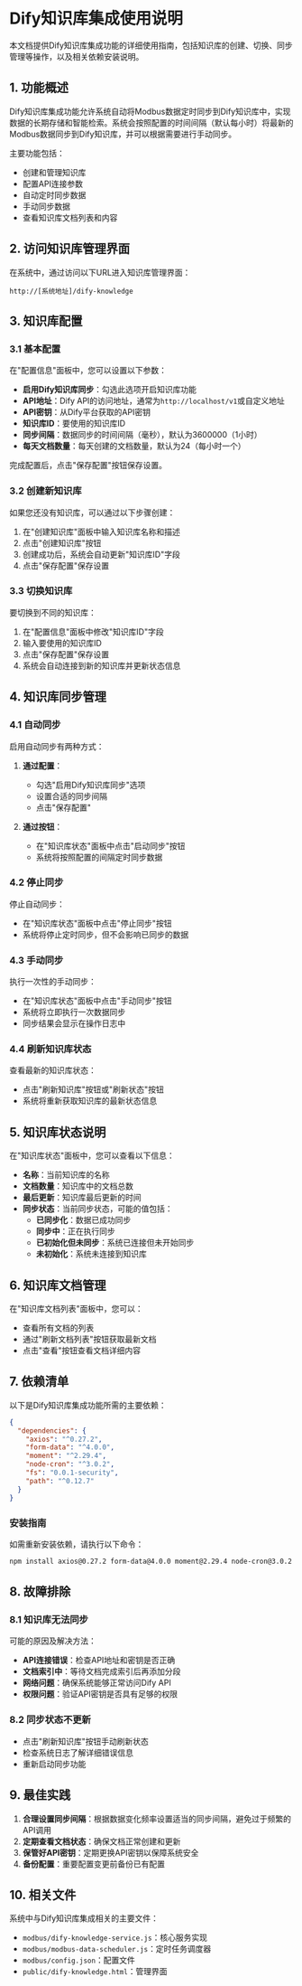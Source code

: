 # Dify知识库集成使用说明

本文档提供Dify知识库集成功能的详细使用指南，包括知识库的创建、切换、同步管理等操作，以及相关依赖安装说明。

## 1. 功能概述

Dify知识库集成功能允许系统自动将Modbus数据定时同步到Dify知识库中，实现数据的长期存储和智能检索。系统会按照配置的时间间隔（默认每小时）将最新的Modbus数据同步到Dify知识库，并可以根据需要进行手动同步。

主要功能包括：
- 创建和管理知识库
- 配置API连接参数
- 自动定时同步数据
- 手动同步数据
- 查看知识库文档列表和内容

## 2. 访问知识库管理界面

在系统中，通过访问以下URL进入知识库管理界面：
```
http://[系统地址]/dify-knowledge
```

## 3. 知识库配置

### 3.1 基本配置

在"配置信息"面板中，您可以设置以下参数：

- **启用Dify知识库同步**：勾选此选项开启知识库功能
- **API地址**：Dify API的访问地址，通常为`http://localhost/v1`或自定义地址
- **API密钥**：从Dify平台获取的API密钥
- **知识库ID**：要使用的知识库ID
- **同步间隔**：数据同步的时间间隔（毫秒），默认为3600000（1小时）
- **每天文档数量**：每天创建的文档数量，默认为24（每小时一个）

完成配置后，点击"保存配置"按钮保存设置。

### 3.2 创建新知识库

如果您还没有知识库，可以通过以下步骤创建：

1. 在"创建知识库"面板中输入知识库名称和描述
2. 点击"创建知识库"按钮
3. 创建成功后，系统会自动更新"知识库ID"字段
4. 点击"保存配置"保存设置

### 3.3 切换知识库

要切换到不同的知识库：

1. 在"配置信息"面板中修改"知识库ID"字段
2. 输入要使用的知识库ID
3. 点击"保存配置"保存设置
4. 系统会自动连接到新的知识库并更新状态信息

## 4. 知识库同步管理

### 4.1 自动同步

启用自动同步有两种方式：

1. **通过配置**：
   - 勾选"启用Dify知识库同步"选项
   - 设置合适的同步间隔
   - 点击"保存配置"

2. **通过按钮**：
   - 在"知识库状态"面板中点击"启动同步"按钮
   - 系统将按照配置的间隔定时同步数据

### 4.2 停止同步

停止自动同步：
- 在"知识库状态"面板中点击"停止同步"按钮
- 系统将停止定时同步，但不会影响已同步的数据

### 4.3 手动同步

执行一次性的手动同步：
- 在"知识库状态"面板中点击"手动同步"按钮
- 系统将立即执行一次数据同步
- 同步结果会显示在操作日志中

### 4.4 刷新知识库状态

查看最新的知识库状态：
- 点击"刷新知识库"按钮或"刷新状态"按钮
- 系统将重新获取知识库的最新状态信息

## 5. 知识库状态说明

在"知识库状态"面板中，您可以查看以下信息：

- **名称**：当前知识库的名称
- **文档数量**：知识库中的文档总数
- **最后更新**：知识库最后更新的时间
- **同步状态**：当前同步状态，可能的值包括：
  - **已同步化**：数据已成功同步
  - **同步中**：正在执行同步
  - **已初始化但未同步**：系统已连接但未开始同步
  - **未初始化**：系统未连接到知识库

## 6. 知识库文档管理

在"知识库文档列表"面板中，您可以：

- 查看所有文档的列表
- 通过"刷新文档列表"按钮获取最新文档
- 点击"查看"按钮查看文档详细内容

## 7. 依赖清单

以下是Dify知识库集成功能所需的主要依赖：

```json
{
  "dependencies": {
    "axios": "^0.27.2",
    "form-data": "^4.0.0",
    "moment": "^2.29.4",
    "node-cron": "^3.0.2",
    "fs": "0.0.1-security",
    "path": "^0.12.7"
  }
}
```

### 安装指南

如需重新安装依赖，请执行以下命令：

```bash
npm install axios@0.27.2 form-data@4.0.0 moment@2.29.4 node-cron@3.0.2 fs@0.0.1-security path@0.12.7
```

## 8. 故障排除

### 8.1 知识库无法同步

可能的原因及解决方法：
- **API连接错误**：检查API地址和密钥是否正确
- **文档索引中**：等待文档完成索引后再添加分段
- **网络问题**：确保系统能够正常访问Dify API
- **权限问题**：验证API密钥是否具有足够的权限

### 8.2 同步状态不更新

- 点击"刷新知识库"按钮手动刷新状态
- 检查系统日志了解详细错误信息
- 重新启动同步功能

## 9. 最佳实践

1. **合理设置同步间隔**：根据数据变化频率设置适当的同步间隔，避免过于频繁的API调用
2. **定期查看文档状态**：确保文档正常创建和更新
3. **保管好API密钥**：定期更换API密钥以保障系统安全
4. **备份配置**：重要配置变更前备份已有配置

## 10. 相关文件

系统中与Dify知识库集成相关的主要文件：
- `modbus/dify-knowledge-service.js`：核心服务实现
- `modbus/modbus-data-scheduler.js`：定时任务调度器
- `modbus/config.json`：配置文件
- `public/dify-knowledge.html`：管理界面 